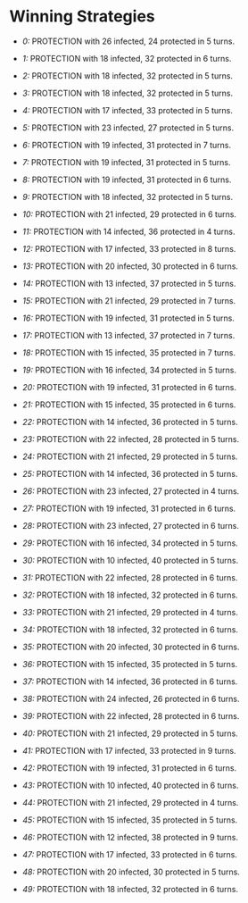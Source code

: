# Winning Strategies

* _0:_ PROTECTION with 26 infected, 24 protected in 5 turns.


* _1:_ PROTECTION with 18 infected, 32 protected in 6 turns.


* _2:_ PROTECTION with 18 infected, 32 protected in 5 turns.


* _3:_ PROTECTION with 18 infected, 32 protected in 5 turns.


* _4:_ PROTECTION with 17 infected, 33 protected in 5 turns.


* _5:_ PROTECTION with 23 infected, 27 protected in 5 turns.


* _6:_ PROTECTION with 19 infected, 31 protected in 7 turns.


* _7:_ PROTECTION with 19 infected, 31 protected in 5 turns.


* _8:_ PROTECTION with 19 infected, 31 protected in 6 turns.


* _9:_ PROTECTION with 18 infected, 32 protected in 5 turns.


* _10:_ PROTECTION with 21 infected, 29 protected in 6 turns.


* _11:_ PROTECTION with 14 infected, 36 protected in 4 turns.


* _12:_ PROTECTION with 17 infected, 33 protected in 8 turns.


* _13:_ PROTECTION with 20 infected, 30 protected in 6 turns.


* _14:_ PROTECTION with 13 infected, 37 protected in 5 turns.


* _15:_ PROTECTION with 21 infected, 29 protected in 7 turns.


* _16:_ PROTECTION with 19 infected, 31 protected in 5 turns.


* _17:_ PROTECTION with 13 infected, 37 protected in 7 turns.


* _18:_ PROTECTION with 15 infected, 35 protected in 7 turns.


* _19:_ PROTECTION with 16 infected, 34 protected in 5 turns.


* _20:_ PROTECTION with 19 infected, 31 protected in 6 turns.


* _21:_ PROTECTION with 15 infected, 35 protected in 6 turns.


* _22:_ PROTECTION with 14 infected, 36 protected in 5 turns.


* _23:_ PROTECTION with 22 infected, 28 protected in 5 turns.


* _24:_ PROTECTION with 21 infected, 29 protected in 5 turns.


* _25:_ PROTECTION with 14 infected, 36 protected in 5 turns.


* _26:_ PROTECTION with 23 infected, 27 protected in 4 turns.


* _27:_ PROTECTION with 19 infected, 31 protected in 6 turns.


* _28:_ PROTECTION with 23 infected, 27 protected in 6 turns.


* _29:_ PROTECTION with 16 infected, 34 protected in 5 turns.


* _30:_ PROTECTION with 10 infected, 40 protected in 5 turns.


* _31:_ PROTECTION with 22 infected, 28 protected in 6 turns.


* _32:_ PROTECTION with 18 infected, 32 protected in 6 turns.


* _33:_ PROTECTION with 21 infected, 29 protected in 4 turns.


* _34:_ PROTECTION with 18 infected, 32 protected in 6 turns.


* _35:_ PROTECTION with 20 infected, 30 protected in 6 turns.


* _36:_ PROTECTION with 15 infected, 35 protected in 5 turns.


* _37:_ PROTECTION with 14 infected, 36 protected in 6 turns.


* _38:_ PROTECTION with 24 infected, 26 protected in 6 turns.


* _39:_ PROTECTION with 22 infected, 28 protected in 6 turns.


* _40:_ PROTECTION with 21 infected, 29 protected in 5 turns.


* _41:_ PROTECTION with 17 infected, 33 protected in 9 turns.


* _42:_ PROTECTION with 19 infected, 31 protected in 6 turns.


* _43:_ PROTECTION with 10 infected, 40 protected in 6 turns.


* _44:_ PROTECTION with 21 infected, 29 protected in 4 turns.


* _45:_ PROTECTION with 15 infected, 35 protected in 5 turns.


* _46:_ PROTECTION with 12 infected, 38 protected in 9 turns.


* _47:_ PROTECTION with 17 infected, 33 protected in 6 turns.


* _48:_ PROTECTION with 20 infected, 30 protected in 5 turns.


* _49:_ PROTECTION with 18 infected, 32 protected in 6 turns.


